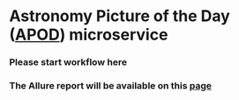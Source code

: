 # Astronomy Picture of the Day ([APOD](https://api.nasa.gov/)) microservice

### Please start workflow here

### The Allure report will be available on this [page](https://avgorjev.github.io/git_api_nasa/)

